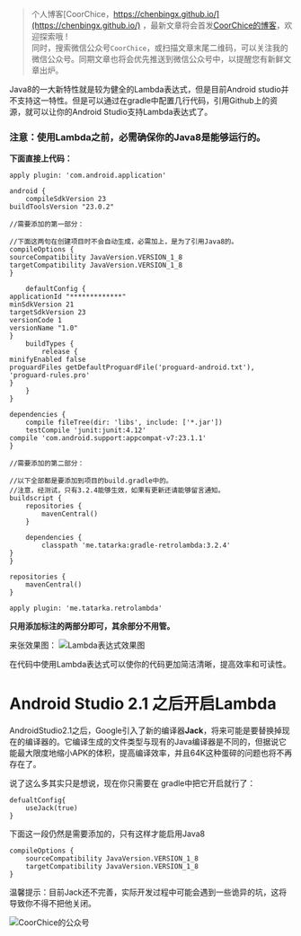 > 个人博客[CoorChice，https://chenbingx.github.io/](https://chenbingx.github.io/)  ，最新文章将会首发[CoorChice的博客](https://chenbingx.github.io/)，欢迎探索哦 !  
同时，搜索微信公众号`CoorChice`，或扫描文章末尾二维码，可以关注我的微信公众号。同期文章也将会优先推送到微信公众号中，以提醒您有新鲜文章出炉。

Java8的一大新特性就是较为健全的Lambda表达式，但是目前Android studio并不支持这一特性。但是可以通过在gradle中配置几行代码，引用Github上的资源，就可以让你的Android Studio支持Lambda表达式了。
### 注意：使用Lambda之前，必需确保你的Java8是能够运行的。
**下面直接上代码：**
```
apply plugin: 'com.android.application'

android {
    compileSdkVersion 23
buildToolsVersion "23.0.2"

//需要添加的第一部分：

//下面这两句在创建项目时不会自动生成，必需加上，是为了引用Java8的。
compileOptions {
sourceCompatibility JavaVersion.VERSION_1_8
targetCompatibility JavaVersion.VERSION_1_8
}

    defaultConfig {
applicationId "*************"
minSdkVersion 21
targetSdkVersion 23
versionCode 1
versionName "1.0"
}
    buildTypes {
        release {
minifyEnabled false
proguardFiles getDefaultProguardFile('proguard-android.txt'), 'proguard-rules.pro'
}
    }
}

dependencies {
    compile fileTree(dir: 'libs', include: ['*.jar'])
    testCompile 'junit:junit:4.12'
compile 'com.android.support:appcompat-v7:23.1.1'
}

//需要添加的第二部分：

//以下全部都是要添加到项目的build.gradle中的。
//注意，经测试，只有3.2.4能够生效，如果有更新还请能够留言通知。
buildscript {
    repositories {
        mavenCentral()
    }

    dependencies {
        classpath 'me.tatarka:gradle-retrolambda:3.2.4'
}
}

repositories {
    mavenCentral()
}

apply plugin: 'me.tatarka.retrolambda'
```
**只用添加标注的两部分即可，其余部分不用管。**

来张效果图：
![Lambda表达式效果图](http://upload-images.jianshu.io/upload_images/1869462-72aeb38eaa2be600?imageMogr2/auto-orient/strip%7CimageView2/2/w/1240)

在代码中使用Lambda表达式可以使你的代码更加简洁清晰，提高效率和可读性。

# Android Studio 2.1 之后开启Lambda
AndroidStudio2.1之后，Google引入了新的编译器**Jack**，将来可能是要替换掉现在的编译器的。它编译生成的文件类型与现有的Java编译器是不同的，但据说它能最大限度地缩小APK的体积，提高编译效率，并且64K这种蛋碎的问题也将不再存在了。  

说了这么多其实只是想说，现在你只需要在 gradle中把它开启就行了：
```
defualtConfig{
	useJack(true)
}
```
下面这一段仍然是需要添加的，只有这样才能启用Java8
```
compileOptions {
	sourceCompatibility JavaVersion.VERSION_1_8
	targetCompatibility JavaVersion.VERSION_1_8
}
```
温馨提示：目前Jack还不完善，实际开发过程中可能会遇到一些诡异的坑，这将导致你不得不把他关闭。

 ![CoorChice的公众号](http://upload-images.jianshu.io/upload_images/1869462-2ea4edeeaeef7329.jpg?imageMogr2/auto-orient/strip%7CimageView2/2/w/1240) 
